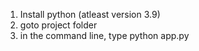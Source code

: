 1. Install python (atleast version 3.9)
2. goto project folder
3. in the command line, type python app.py
